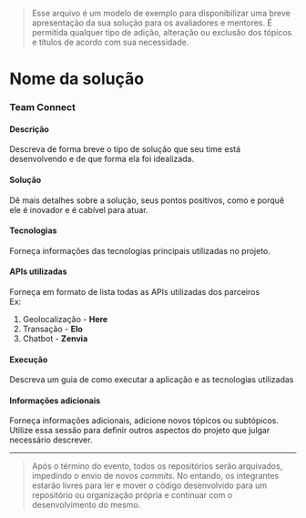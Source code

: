 > Esse arquivo é um modelo de exemplo para disponibilizar uma breve apresentação da sua solução para os avaliadores e mentores. É permitida qualquer tipo de adição, alteração ou exclusão dos tópicos e títulos de acordo com sua necessidade.

# Nome da solução

### Team Connect

#### **Descrição**

Descreva de forma breve o tipo de solução que seu time está desenvolvendo e de que forma ela foi idealizada.

#### **Solução**

Dê mais detalhes sobre a solução, seus pontos positivos, como e porquê ele é inovador e é cabível para atuar.

#### **Tecnologias**

Forneça informações das tecnologias principais utilizadas no projeto.

#### **APIs utilizadas**

Forneça em formato de lista todas as APIs utilizadas dos parceiros<br>
Ex:
1. Geolocalização - **Here**
2. Transação - **Elo**
3. Chatbot - **Zenvia**

#### **Execução**

Descreva um guia de como executar a aplicação e as tecnologias utilizadas


#### **Informações adicionais**

Forneça informações adicionais, adicione novos tópicos ou subtópicos. Utilize essa sessão para definir outros aspectos do projeto que julgar necessário descrever.

----------

> Após o término do evento, todos os repositórios serão arquivados, impedindo o envio de novos _commits_. No entando, os integrantes estarão livres para ler e mover o código desenvolvido para um repositório ou organização própria e continuar com o desenvolvimento do mesmo.
